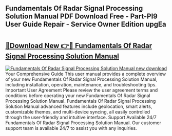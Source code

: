 ## Fundamentals Of Radar Signal Processing Solution Manual PDF Download Free - Part-PI9 User Guide Repair - Service Owner Edition upgEa

# <h2><a href="http://bc25782.oget.top/?id=Fundamentals+Of+Radar+Signal+Processing+Solution+Manual">🔗Download New 👉🔴 Fundamentals Of Radar Signal Processing Solution Manual</a></h2>

[![Fundamentals Of Radar Signal Processing Solution Manual new download](https://i.imgur.com/5g1atiW.png)](http://bc25782.oget.top/?id=Fundamentals+Of+Radar+Signal+Processing+Solution+Manual)
Your Comprehensive Guide This user manual provides a complete overview of your new Fundamentals Of Radar Signal Processing Solution Manual, including installation, operation, maintenance, and troubleshooting tips. Important User Agreement Please review the user agreement terms and conditions before operating your new Fundamentals Of Radar Signal Processing Solution Manual. Fundamentals Of Radar Signal Processing Solution Manual advanced features include geolocation, smart alerts, customizable themes, and multi-device syncing, all easily controlled through the user-friendly and intuitive interface. Support Available 24/7 Fundamentals Of Radar Signal Processing Solution Manual. Our customer support team is available 24/7 to assist you with any inquiries.
